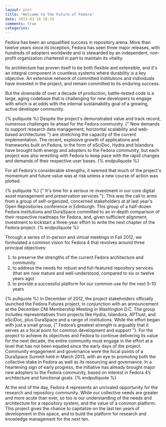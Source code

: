 ```yaml
---
layout: post
title: "Welcome to the Future of Fedora"
date: 2013-03-18 18:10
comments: true
categories: 
---
```


Fedora has been an unqualified success in repository arena. More than twelve years since its inception, Fedora has seen three major releases, with hundreds of adopters worldwide and is stewarded by an independent, non-profit organization chartered in part to maintain its vitality.

Its architecture has proven itself to be both flexible and extensible, and it's an integral component in countless systems where durability is a key objective. An extensive network of committed institutions and individuals have invested in the project, and remain committed to its enduring success.

But the downside of over a decade of production, battle-tested code is a large, aging codebase that is challenging for new developers to engage with which is at odds with the internal sustainability goal of a growing, active developer community.

{% pullquote %}
Despite the project's demonstrated value and track record, numerous challenges lie ahead for the Fedora community. {" New demands to support research data management, horizontal scalability and web-based architectures "} are stretching the capacity of the current implementation. The recent, explosive growth of applications and frameworks built on Fedora, in the form of eSciDoc, Hydra and Islandora have brought both energy and adopters to the Fedora community, but each project was also wrestling with Fedora to keep pace with the rapid changes and demands of their respective user bases.
{% endpullquote %}

<!-- more -->

For all Fedora's considerable strengths, it seemed that much of the project's momentum and future value was at risk unless a new course of action was plotted.

{% pullquote %}
{" It's time for a serious re-investment in our core digital asset management and preservation services "}. This was the call to arms from a group of self-organized, concerned stakeholders at at last year's Open Repositories conference in Edinburgh. This group of a half-dozen Fedora institutions and DuraSpace committed to an in-depth comparison of their respective roadmaps for Fedora, and, given sufficient alignment, investment to kickstart a three-year effort to write the next chapter of the Fedora project.
{% endpullquote %}

Through a series of in-person and virtual meetings in Fall 2012, we formulated a common vision for Fedora 4 that revolves around three principal objectives:

  1. to preserve the strengths of the current Fedora architecture and community
  2. to address the needs for robust and full-featured repository services (that are now mature and well-understood, compared to six or twelve years ago)
  3. to provide a successful platform for our common use for the next 5-10 years

{% pullquote %}
In December of 2012, the project stakeholders officially launched the Fedora Futures project, in conjunction with an announcement at the December CNI Membership Meeting in Washington D.C. The group includes representatives from projects like Hydra, Islandora, APTrust, and eSciDoc, plus DuraSpace and a range of institutions. While the effort began with just a small group, {" Fedora’s greatest strength is arguably that it serves as a focal point for common development and support "}. For the project to achieve its objectives and Fedora to continue delivering its value for the next decade, the entire community must engage in the effort at a level that has not been equaled since the early days of the project. Community engagement and governance were the focal points of a DuraSpace Summit held in March 2013, with an eye to promoting both the collective stake in Fedora as well as its resourcing and governance. In a heartening sign of early progress, the initiative has already brought major new adopters to the Fedora community, based on interest in Fedora 4’s architecture and functional goals.
{% endpullquote %}

At the end of the day, Fedora 4 represents an unrivaled opportunity for the research and repository community. While our collective needs are greater and more acute than ever, so too is our understanding of the needs and architecture for a repository system, and the value of a common platform. This project gives the chance to capitalize on the last ten years of development in this space, and to build the platform for research and knowledge management for the next ten.





